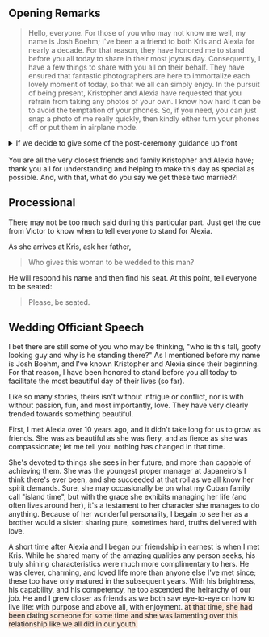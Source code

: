 ## Opening Remarks 
> Hello, everyone. For those of you who may not know me well, my name is Josh Boehm; I've been a a friend to both Kris and Alexia for nearly a decade. 
> For that reason, they have honored me to stand before you all today to share in their most joyous day. 
> Consequently, I have a few things to share with you all on their behalf.
> They have ensured that fantastic photographers are here to immortalize each lovely moment of today, so that we all can simply enjoy.
> In the pursuit of being present, Kristopher and Alexia have requested that you refrain from taking any photos of your own. 
> I know how hard it can be to avoid the temptation of your phones. 
> So, if you need, you can just snap a photo of me really quickly, then kindly either turn your phones off or put them in airplane mode.

<details>
    <summary>If we decide to give some of the post-ceremony guidance up front</summary>

    Secondly, after the ceremony has concluded,  Kristopher, Alexia, and the wedding party will be taking some photos. During that time, there will be a small cocktail hour outside. Please, enjoy yoursleves in [THAT AREA] with some food, drinks, and amazing people.

</details>
<br>
You are all the very closest friends and family Kristopher and Alexia have; thank you all for understanding and helping to make this day as special as possible. And, with that, what do you say we get these two married?!

## Processional

There may not be too much said during this particular part. Just get the cue from Victor to know when to tell everyone to stand for Alexia.

As she arrives at Kris, ask her father, 

> Who gives this woman to be wedded to this man?

He will respond his name and then find his seat. At this point, tell everyone to be seated:

> Please, be seated.

## Wedding Officiant Speech

I bet there are still some of you who may be thinking, "who is this tall, goofy looking guy and why is he standing there?" As I mentioned before my name is Josh Boehm, and I've known Kristopher and Alexia since their beginning. For that reason, I have been honored to stand before you all today to facilitate the most beautiful day of their lives (so far).

Like so many stories, theirs isn't without intrigue or conflict, nor is with without passion, fun, and most importantly, love. They have very clearly trended towards something beautiful.

 First, I met Alexia over 10 years ago, and it didn't take long for us to grow as friends. She was as beautiful as she was fiery, and as fierce as she was compassionate; let me tell you: nothing has changed in that time. 

She's devoted to things she sees in her future, and more than capable of achieving them. She was the youngest proper manager at Japaneiro's I think there's ever been, and she succeeded at that roll as we all know her spirit demands. Sure, she may occasionally be on what my Cuban family call "island time", but with the grace she exhibits managing her life (and often lives around her), it's a testament to her character she manages to do anything. Because of her wonderful personality, I begain to see her as a brother would a sister: sharing pure, sometimes hard, truths delivered with love. 

A short time after Alexia and I began our friendship in earnest is when I met Kris. While he shared many of the amazing qualities any person seeks, his truly shining characteristics were much more complimentary to hers. He was clever, charming, and loved life more than anyone else I've met since; these too have only matured in the subsequent years. With his brightness, his capability,  and his competency, he too ascended the heirarchy of our job. He and I grew closer as friends as we both saw eye-to-eye on how to live life: with purpose and above all, with enjoyment.
<span style="background-color:rgba(255, 94, 0, 0.15);">at that time, she had been dating someone for some time and she was lamenting over this relationship like we all did in our youth.</span>
